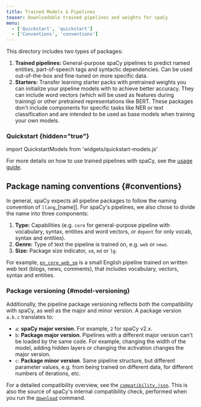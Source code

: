 ```yaml
---
title: Trained Models & Pipelines
teaser: Downloadable trained pipelines and weights for spaCy
menu:
  - ['Quickstart', 'quickstart']
  - ['Conventions', 'conventions']
---
```


<!-- Update page, refer to new /api/architectures and training docs -->

This directory includes two types of packages:

1. **Trained pipelines:** General-purpose spaCy pipelines to predict named
   entities, part-of-speech tags and syntactic dependencies. Can be used
   out-of-the-box and fine-tuned on more specific data.
2. **Starters:** Transfer learning starter packs with pretrained weights you can
   initialize your pipeline models with to achieve better accuracy. They can
   include word vectors (which will be used as features during training) or
   other pretrained representations like BERT. These packages don't include
   components for specific tasks like NER or text classification and are
   intended to be used as base models when training your own models.

### Quickstart {hidden="true"}

import QuickstartModels from 'widgets/quickstart-models.js'

<QuickstartModels title="Quickstart" id="quickstart" description="Install a default model, get the code to load it from within spaCy and test it." />

<Infobox title="Installation and usage" emoji="📖">

For more details on how to use trained pipelines with spaCy, see the
[usage guide](/usage/models).

</Infobox>

## Package naming conventions {#conventions}

In general, spaCy expects all pipeline packages to follow the naming convention
of `[lang`\_[name]]. For spaCy's pipelines, we also chose to divide the name
into three components:

1. **Type:** Capabilities (e.g. `core` for general-purpose pipeline with
   vocabulary, syntax, entities and word vectors, or `depent` for only vocab,
   syntax and entities).
2. **Genre:** Type of text the pipeline is trained on, e.g. `web` or `news`.
3. **Size:** Package size indicator, `sm`, `md` or `lg`.

For example, [`en_core_web_sm`](/models/en#en_core_web_sm) is a small English
pipeline trained on written web text (blogs, news, comments), that includes
vocabulary, vectors, syntax and entities.

### Package versioning {#model-versioning}

Additionally, the pipeline package versioning reflects both the compatibility
with spaCy, as well as the major and minor version. A package version `a.b.c`
translates to:

- `a`: **spaCy major version**. For example, `2` for spaCy v2.x.
- `b`: **Package major version**. Pipelines with a different major version can't
  be loaded by the same code. For example, changing the width of the model,
  adding hidden layers or changing the activation changes the major version.
- `c`: **Package minor version**. Same pipeline structure, but different
  parameter values, e.g. from being trained on different data, for different
  numbers of iterations, etc.

For a detailed compatibility overview, see the
[`compatibility.json`](https://github.com/explosion/spacy-models/tree/master/compatibility.json).
This is also the source of spaCy's internal compatibility check, performed when
you run the [`download`](/api/cli#download) command.
